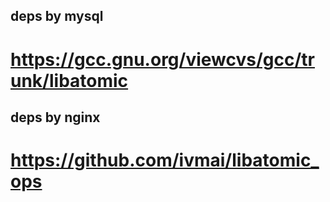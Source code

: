 ## deps by mysql

# https://gcc.gnu.org/viewcvs/gcc/trunk/libatomic

## deps by nginx

# https://github.com/ivmai/libatomic_ops
